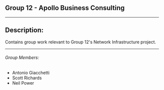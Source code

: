 ## Group 12 - Apollo Business Consulting

---

## Description:
Contains group work relevant to Group 12's Network Infrastructure project.

---

###### Group Members:
- Antonio Giacchetti
- Scott Richards
- Neil Power
